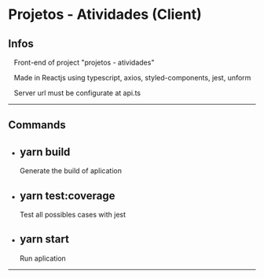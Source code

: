 # Projetos - Atividades (Client)

## Infos

&nbsp;&nbsp;  Front-end of project "projetos - atividades"

&nbsp;&nbsp;  Made in Reactjs using typescript, axios, styled-components, jest, unform

&nbsp;&nbsp;  Server url must be configurate at api.ts

-------------------------------------------------

## Commands
  - ## yarn build
    Generate the build of aplication
  - ## yarn test:coverage
    Test all possibles cases with jest
  - ## yarn start
    Run aplication

-------------------------------------------------
